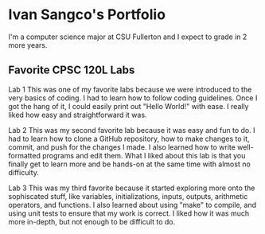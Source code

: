 # Ivan Sangco's Portfolio

I'm a computer science major at CSU Fullerton and I expect to grade in 2 more years.

## Favorite CPSC 120L Labs
Lab 1
This was one of my favorite labs because we were introduced to the very basics of coding. I had to learn how to follow coding guidelines. Once I got the hang of it, I could easily print out "Hello World!" with ease. I really liked how easy and straightforward it was.

Lab 2
This was my second favorite lab because it was easy and fun to do. I had to learn how to clone a GitHub repository, how to make changes to it, commit, and push for the changes I made. I also learned how to write well-formatted programs and edit them. What I liked about this lab is that you finally get to learn more and be hands-on at the same time with almost no difficulty.

Lab 3
This was my third favorite because it started exploring more onto the sophiscated stuff, like variables, initializations, inputs, outputs, arithmetic operators, and functions. I also learned about using "make" to compile, and using unit tests to ensure that my work is correct. I liked how it was much more in-depth, but not enough to be difficult to do.
